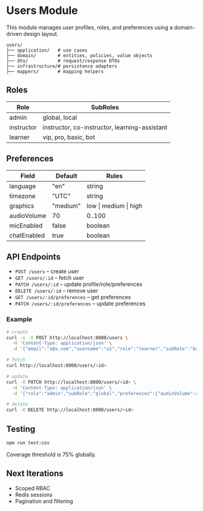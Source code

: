 # Users Module

This module manages user profiles, roles, and preferences using a domain-driven design layout.

```
users/
├── application/   # use cases
├── domain/        # entities, policies, value objects
├── dto/           # request/response DTOs
├── infrastructure/# persistence adapters
├── mappers/       # mapping helpers
```

## Roles

| Role       | SubRoles                              |
|------------|---------------------------------------|
| admin      | global, local                         |
| instructor | instructor, co-instructor, learning-assistant |
| learner    | vip, pro, basic, bot                  |

## Preferences

| Field       | Default | Rules               |
|-------------|---------|--------------------|
| language    | "en"   | string             |
| timezone    | "UTC"  | string             |
| graphics    | "medium" | low \| medium \| high |
| audioVolume | 70      | 0..100             |
| micEnabled  | false   | boolean            |
| chatEnabled | true    | boolean            |

## API Endpoints

- `POST /users` – create user
- `GET /users/:id` – fetch user
- `PATCH /users/:id` – update profile/role/preferences
- `DELETE /users/:id` – remove user
- `GET /users/:id/preferences` – get preferences
- `PATCH /users/:id/preferences` – update preferences

### Example

```bash
# create
curl -s -X POST http://localhost:8000/users \
  -H 'Content-Type: application/json' \
  -d '{"email":"a@a.com","username":"u1","role":"learner","subRole":"basic"}'

# fetch
curl http://localhost:8000/users/<id>

# update
curl -X PATCH http://localhost:8000/users/<id> \
  -H 'Content-Type: application/json' \
  -d '{"role":"admin","subRole":"global","preferences":{"audioVolume":40}}'

# delete
curl -X DELETE http://localhost:8000/users/<id>
```

## Testing

```bash
npm run test:cov
```

Coverage threshold is 75% globally.

## Next Iterations

- Scoped RBAC
- Redis sessions
- Pagination and filtering
